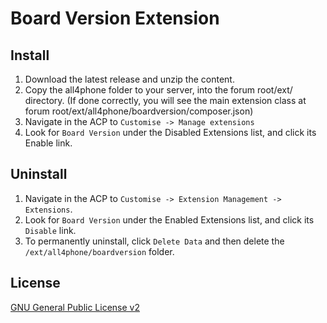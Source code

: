 # Board Version Extension

## Install


1. Download the latest release and unzip the content.
2. Copy the all4phone folder to your server, into the forum root/ext/ directory.
    (If done correctly, you will see the main extension class at forum root/ext/all4phone/boardversion/composer.json)
3. Navigate in the ACP to `Customise -> Manage extensions`
4. Look for `Board Version` under the Disabled Extensions list, and click its Enable link.


## Uninstall

1. Navigate in the ACP to `Customise -> Extension Management -> Extensions`.
2. Look for `Board Version` under the Enabled Extensions list, and click its `Disable` link.
3. To permanently uninstall, click `Delete Data` and then delete the `/ext/all4phone/boardversion` folder.

## License
[GNU General Public License v2](http://opensource.org/licenses/GPL-2.0)
